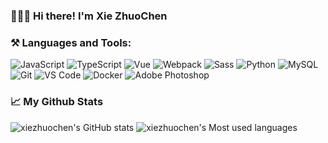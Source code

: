 <!-- # <p align="center" style="text-decoration: none">Hi ~ Thank you for coming!👋</p> -->


### 👨🏻‍💻 Hi there! I'm Xie ZhuoChen

### ⚒️ Languages and Tools:
![JavaScript](https://img.shields.io/badge/-JavaScript-%23F7DF1E?style=for-the-badge&logo=javascript&logoColor=000000&color=%23FFCE5A)
![TypeScript](https://img.shields.io/badge/-TypeScript-%23031d30?style=for-the-badge&logo=typescript)
![Vue](https://img.shields.io/badge/-Vue.js-%232c3e50?style=for-the-badge&logo=Vue.js)
![Webpack](https://img.shields.io/badge/-Webpack-%232C3A42?style=for-the-badge&logo=webpack)
![Sass](https://img.shields.io/badge/-Sass-%23CC6699?style=for-the-badge&logo=Sass&logoColor=%23ffffff)
![Python](https://img.shields.io/badge/-Python-%23434343?style=for-the-badge&logo=Python)
![MySQL](https://img.shields.io/badge/-MySQL-%234479A1?style=for-the-badge&logo=MySQL&logoColor=%23ffffff)
![Git](https://img.shields.io/badge/-Git-%23F05032?style=for-the-badge&logo=git&logoColor=%23ffffff)
![VS Code](https://img.shields.io/badge/-VSCode-%23007ACC?style=for-the-badge&logo=visual-studio-code)
![Docker](https://img.shields.io/badge/-Docker-%232081e8?style=for-the-badge&logo=docker&logoColor=fff)
![Adobe Photoshop](https://img.shields.io/badge/-AdobePhotoshop-%2331A8FF?style=for-the-badge&logo=Adobe-Photoshop&logoColor=%23ffffff)



### 📈 My Github Stats
![xiezhuochen's GitHub stats](https://github-readme-stats.vercel.app/api?username=bowerchen&count_private=true&show_icons=true&theme=radical)
![xiezhuochen's Most used languages](https://github-readme-stats.vercel.app/api/top-langs?username=bowerchen&layout=compact&hide_border=true&langs_count=10&theme=dracula)
<!-- ![xiezhuochen's LeetCode stats](https://stats.justsong.cn/api/leetcode?username=bowerchen&cn=true&theme=radical) -->



<!--
**bowerchen/bowerchen** is a ✨ _special_ ✨ repository because its `README.md` (this file) appears on your GitHub profile.

Here are some ideas to get you started:

- 🔭 I’m currently working on ...
- 🌱 I’m currently learning ...
- 👯 I’m looking to collaborate on ...
- 🤔 I’m looking for help with ...
- 💬 Ask me about ...
- 📫 How to reach me: ...
- 😄 Pronouns: ...
- ⚡ Fun fact: ...
-->
